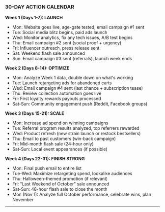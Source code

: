 ### 30-DAY ACTION CALENDAR

**Week 1 (Days 1-7): LAUNCH**

- Mon: Website goes live, age-gate tested, email campaign #1 sent
- Tue: Social media blitz begins, paid ads launch
- Wed: Monitor analytics, fix any tech issues, A/B test begins
- Thu: Email campaign #2 sent (social proof + urgency)
- Fri: Influencer outreach, press release sent
- Sat: Weekend flash sale announced
- Sun: Email campaign #3 sent (referrals), launch week ends

**Week 2 (Days 8-14): OPTIMIZE**

- Mon: Analyze Week 1 data, double down on what's working
- Tue: Launch retargeting ads for abandoned carts
- Wed: Email campaign #4 sent (last chance + subscription tease)
- Thu: Review collection automation goes live
- Fri: First loyalty rewards payouts processed
- Sat-Sun: Community engagement push (Reddit, Facebook groups)

**Week 3 (Days 15-21): SCALE**

- Mon: Increase ad spend on winning campaigns
- Tue: Referral program results analyzed, top referrers rewarded
- Wed: Product refresh (new strain launch or restock bestsellers)
- Thu: Email to past customers (win-back campaign)
- Fri: Mid-month flash sale (24-hour only)
- Sat-Sun: Local event appearances (if possible)

**Week 4 (Days 22-31): FINISH STRONG**

- Mon: Final push email to entire list
- Tue-Wed: Maximize retargeting spend, lookalike audiences
- Thu: Halloween-themed promotion (if relevant)
- Fri: "Last Weekend of October" sale announced
- Sat-Sun: 48-hour flash sale to close the month
- Mon (Nov 1): Analyze full October performance, celebrate wins, plan November

---
